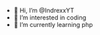 - 👋 Hi, I’m @IndrexxYT
- 👀 I’m interested in coding
- 🌱 I’m currently learning php


<!---
IndrexxYT/IndrexxYT is a ✨ special ✨ repository because its `README.md` (this file) appears on your GitHub profile.
You can click the Preview link to take a look at your changes.
--->
